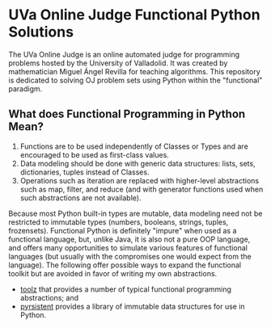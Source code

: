 # UVa Online Judge Functional Python Solutions

The UVa Online Judge is an online automated judge for programming problems hosted by the University of Valladolid. It was created by mathematician Miguel Ángel Revilla for teaching algorithms. This repository is dedicated to solving OJ problem sets using Python within the "functional" paradigm.

## What does Functional Programming in Python Mean?

1. Functions are to be used independently of Classes or Types and are encouraged to be used as first-class values.
2. Data modeling should be done with generic data structures: lists, sets, dictionaries, tuples instead of Classes.
3. Operations such as iteration are replaced with higher-level abstractions such as map, filter, and reduce (and with generator functions used when such abstractions are not available).

Because most Python built-in types are mutable, data modeling need not be restricted to immutable types (numbers, booleans, strings, tuples, frozensets). Functional Python is definitely "impure" when used as a functional language, but, unlike Java, it is also not a pure OOP language, and offers many opportunities to simulate various features of functional languages (but usually with the compromises one would expect from the language). The following offer possible ways to expand the functional toolkit but are avoided in favor of writing my own abstractions.

* [toolz](https://github.com/pytoolz/toolz/) that provides a number of typical functional programming abstractions; and
* [pyrsistent](https://github.com/tobgu/pyrsistent) provides a library of immutable data structures for use in Python.